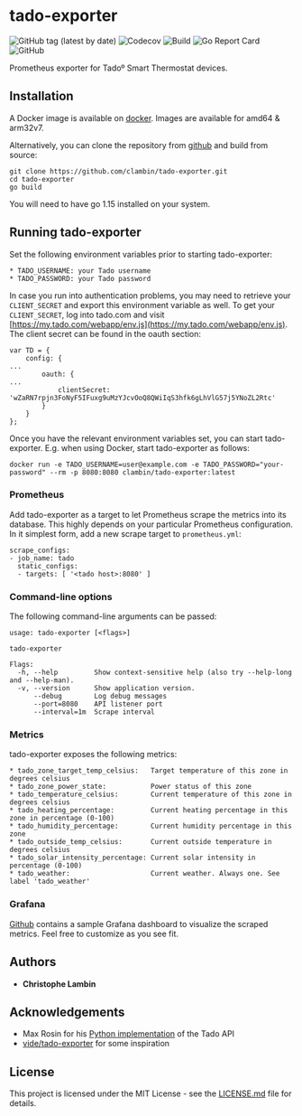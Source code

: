 # tado-exporter
![GitHub tag (latest by date)](https://img.shields.io/github/v/tag/clambin/tado-exporter?color=green&label=Release&style=plastic)
![Codecov](https://img.shields.io/codecov/c/gh/clambin/tado-exporter?style=plastic)
![Build](https://github.com/clambin/tado-exporter/workflows/Build/badge.svg)
![Go Report Card](https://goreportcard.com/badge/github.com/clambin/tado-exporter)
![GitHub](https://img.shields.io/github/license/clambin/tado-exporter?style=plastic)

Prometheus exporter for Tadoº Smart Thermostat devices.

## Installation

A Docker image is available on [docker](https://hub.docker.com/clambin/tado-exporter).  Images are available for amd64 & arm32v7.

Alternatively, you can clone the repository from [github](https://github.com/r/clambin/tado-exporter) and build from source:

```
git clone https://github.com/clambin/tado-exporter.git
cd tado-exporter
go build
```

You will need to have go 1.15 installed on your system.

## Running tado-exporter

Set the following environment variables prior to starting tado-exporter:

```
* TADO_USERNAME: your Tado username
* TADO_PASSWORD: your Tado password
```

In case you run into authentication problems, you may need to retrieve your `CLIENT_SECRET` and export this environment variable as well.
To get your `CLIENT_SECRET`, log into tado.com and visit [https://my.tado.com/webapp/env.js](https://my.tado.com/webapp/env.js).
The client secret can be found in the oauth section:

```
var TD = {
	config: {
...
		oauth: {
...
			clientSecret: 'wZaRN7rpjn3FoNyF5IFuxg9uMzYJcvOoQ8QWiIqS3hfk6gLhVlG57j5YNoZL2Rtc'
		}
	}
};
```

Once you have the relevant environment variables set, you can start tado-exporter. E.g. when using Docker, start tado-exporter as follows:

```
docker run -e TADO_USERNAME=user@example.com -e TADO_PASSWORD="your-password" --rm -p 8080:8080 clambin/tado-exporter:latest
```

### Prometheus

Add tado-exporter as a target to let Prometheus scrape the metrics into its database. 
This highly depends on your particular Prometheus configuration. In it simplest form, add a new scrape target to `prometheus.yml`:

```
scrape_configs:
- job_name: tado
  static_configs:
  - targets: [ '<tado host>:8080' ]
```

### Command-line options

The following command-line arguments can be passed:

```
usage: tado-exporter [<flags>]

tado-exporter

Flags:
  -h, --help         Show context-sensitive help (also try --help-long and --help-man).
  -v, --version      Show application version.
      --debug        Log debug messages
      --port=8080    API listener port
      --interval=1m  Scrape interval

```

### Metrics

tado-exporter exposes the following metrics:

```
* tado_zone_target_temp_celsius:   Target temperature of this zone in degrees celsius
* tado_zone_power_state:           Power status of this zone
* tado_temperature_celsius:        Current temperature of this zone in degrees celsius
* tado_heating_percentage:         Current heating percentage in this zone in percentage (0-100)
* tado_humidity_percentage:        Current humidity percentage in this zone
* tado_outside_temp_celsius:       Current outside temperature in degrees celsius
* tado_solar_intensity_percentage: Current solar intensity in percentage (0-100)
* tado_weather:                    Current weather. Always one. See label 'tado_weather'
```

### Grafana

[Github](https://github.com/clambin/tado-exporter/assets/grafana/dashboards) contains a sample Grafana dashboard to visualize the scraped metrics.
Feel free to customize as you see fit.

## Authors

* **Christophe Lambin**

## Acknowledgements

* Max Rosin for his [Python implementation](https://github.com/ekeih/libtado) of the Tado API
* [vide/tado-exporter](https://github.com/vide/tado-exporter) for some inspiration


## License

This project is licensed under the MIT License - see the [LICENSE.md](LICENSE.md) file for details.
